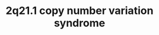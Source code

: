 ---
annotations:
- id: PW:0000013
  parent: disease pathway
  type: Pathway Ontology
  value: disease pathway
- id: DOID:0060429
  parent: genetic disease
  type: Disease Ontology
  value: chromosomal duplication syndrome
- id: DOID:0060388
  parent: genetic disease
  type: Disease Ontology
  value: chromosomal deletion syndrome
authors:
- Shad4
- Fehrhart
- Eweitz
citedin: ''
communities:
- ONTOX
- RareDiseases
description: 'The 2q21.1 copy number variation syndrome can result in the loss of
  up to 9 protein-coding genes. Deletions and duplications in 2q21.1 were reported
  to be connected to intellectual disability, hyperactivity, and aggressive behavior
  (DOI: 10.1002/mgg3.1135,DOI: 10.1002/ajmg.a.36357). The clinical picture was explained
  by alterations in five genes important for neurological development, namely GPR148,
  FAM123C, ARHGEF4, FAM168B and PLEKHB2 (DOI: 10.1002/ajmg.a.36357,DOI: 10.1093/hmg/dds166).
  Analogically, changes in tubulin genes in 2q21.1 were linked to Motor Timing in
  ADHD (DOI: 10.1016/j.ajhg.2008.06.006). For this rare disorder, two different genomic
  locations are known according to Kirov et al. 2014 and literature cited there and
  Gimelli et al. 2014 with a larger deletion.  '
last-edited: 2025-10-30
ndex: null
organisms:
- Homo sapiens
redirect_from:
- /index.php/Pathway:WP5223
- /instance/WP5223
- /instance/WP5223_r140831
revision: r140831
schema-jsonld:
- '@context': https://schema.org/
  '@id': https://wikipathways.github.io/pathways/WP5223.html
  '@type': Dataset
  creator:
    '@type': Organization
    name: WikiPathways
  description: 'The 2q21.1 copy number variation syndrome can result in the loss of
    up to 9 protein-coding genes. Deletions and duplications in 2q21.1 were reported
    to be connected to intellectual disability, hyperactivity, and aggressive behavior
    (DOI: 10.1002/mgg3.1135,DOI: 10.1002/ajmg.a.36357). The clinical picture was explained
    by alterations in five genes important for neurological development, namely GPR148,
    FAM123C, ARHGEF4, FAM168B and PLEKHB2 (DOI: 10.1002/ajmg.a.36357,DOI: 10.1093/hmg/dds166).
    Analogically, changes in tubulin genes in 2q21.1 were linked to Motor Timing in
    ADHD (DOI: 10.1016/j.ajhg.2008.06.006). For this rare disorder, two different
    genomic locations are known according to Kirov et al. 2014 and literature cited
    there and Gimelli et al. 2014 with a larger deletion.  '
  keywords:
  - AMER3
  - APC
  - ARHGEF4
  - CCDC42
  - CCDC74A
  - CDC27
  - FAM168B
  - GDP
  - GPR148
  - GTP
  - LINC01087
  - LINC01120
  - MIR4784
  - MZT2A
  - PLEKHB2
  - POTEE
  - PtdIns(4,5)P2
  - RAC1
  - RHOA
  - STAT3
  - STMN2
  - TUBA3D
  license: CC0
  name: 2q21.1 copy number variation syndrome
seo: CreativeWork
title: 2q21.1 copy number variation syndrome
wpid: WP5223
---